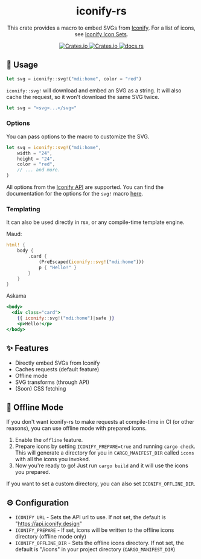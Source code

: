 <h1 align="center">
    iconify-rs
</h1>

<p align="center">
    This crate provides a macro to embed SVGs from
    <a href="https://iconify.design/">Iconify</a>.
    For a list of icons, see
    <a href="https://icon-sets.iconify.design/">Iconify Icon Sets</a>.
</p>

<div align="center">
    <a href="https://crates.io/crates/iconify">
        <img alt="Crates.io" src="https://img.shields.io/crates/v/iconify.svg" />
    </a>
    <a href="./LICENSE">
        <img alt="Crates.io" src="https://img.shields.io/badge/license-MIT%2FApache-blue.svg" />
    </a>
    <a href="https://docs.rs/iconify/latest/iconify/">
        <img alt="docs.rs" src="https://img.shields.io/docsrs/iconify/latest" />
    </a>
</div>


## 📝 Usage 

```jsx
let svg = iconify::svg!("mdi:home", color = "red")
```
`iconify::svg!` will download and embed an SVG as a string. It will also cache the request,
so it won't download the same SVG twice.
```rust
let svg = "<svg>...</svg>"
```

### Options

You can pass options to the macro to customize the SVG.
```rust
let svg = iconify::svg!("mdi:home",
    width = "24",
    height = "24",
    color = "red",
    // ... and more.
)
```

All options from the [Iconify API](https://iconify.design/docs/api/svg.html) are supported. You can
find the documentation for the options for the `svg!` macro [here](https://docs.rs/iconify/latest/iconify/macro.svg.html).

### Templating
It can also be used directly in rsx, or any compile-time template engine.

Maud:
```rust
html! {
    body {
        .card {
            (PreEscaped(iconify::svg!("mdi:home")))
            p { "Hello!" }
        }
    }
}
```

Askama

```jsx
<body>
  <div class="card">
    {{ iconify::svg!("mdi:home")|safe }}
    <p>Hello!</p>
</body>
```

## ✨ Features

* Directly embed SVGs from Iconify
* Caches requests (default feature)
* Offline mode
* SVG transforms (through API)
* (Soon) CSS fetching

## 🔌 Offline Mode

If you don't want iconify-rs to make requests at compile-time in CI (or other reasons), you can use offline mode with prepared icons.

1. Enable the `offline` feature.
2. Prepare icons by setting `ICONIFY_PREPARE=true` and running `cargo check`. This will generate a directory for you in `CARGO_MANIFEST_DIR` called `icons` with all the icons you invoked.
3. Now you're ready to go! Just run `cargo build` and it will use the icons you prepared.

If you want to set a custom directory, you can also set `ICONIFY_OFFLINE_DIR`.

## ⚙️ Configuration
- `ICONIFY_URL` - Sets the API url to use. If not set, the default is "https://api.iconify.design"
- `ICONIFY_PREPARE` - If set, icons will be written to the offline icons directory (offline mode only)
- `ICONIFY_OFFLINE_DIR` - Sets the offline icons directory. If not set, the default is "/icons" in your project directory (`CARGO_MANIFEST_DIR`)

